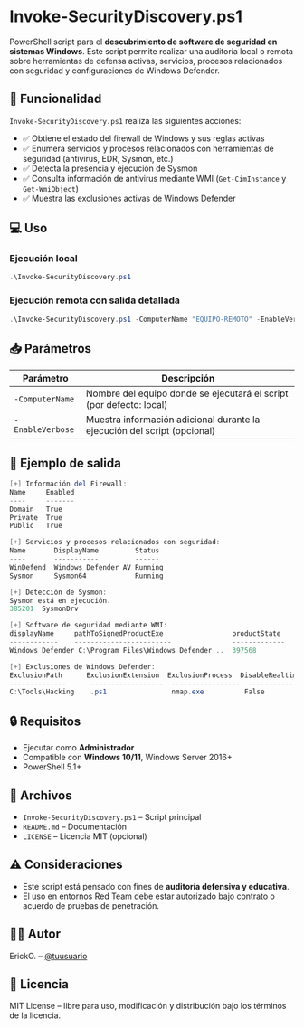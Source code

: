 # Invoke-SecurityDiscovery.ps1
PowerShell script para el **descubrimiento de software de seguridad en sistemas Windows**. Este script permite realizar una auditoría local o remota sobre herramientas de defensa activas, servicios, procesos relacionados con seguridad y configuraciones de Windows Defender.

## 🧰 Funcionalidad

`Invoke-SecurityDiscovery.ps1` realiza las siguientes acciones:

- ✅ Obtiene el estado del firewall de Windows y sus reglas activas
- ✅ Enumera servicios y procesos relacionados con herramientas de seguridad (antivirus, EDR, Sysmon, etc.)
- ✅ Detecta la presencia y ejecución de Sysmon
- ✅ Consulta información de antivirus mediante WMI (`Get-CimInstance` y `Get-WmiObject`)
- ✅ Muestra las exclusiones activas de Windows Defender

## 💻 Uso

### Ejecución local

```powershell
.\Invoke-SecurityDiscovery.ps1
````

### Ejecución remota con salida detallada

```powershell
.\Invoke-SecurityDiscovery.ps1 -ComputerName "EQUIPO-REMOTO" -EnableVerbose
```

## 📥 Parámetros

| Parámetro        | Descripción                                                              |
| ---------------- | ------------------------------------------------------------------------ |
| `-ComputerName`  | Nombre del equipo donde se ejecutará el script (por defecto: local)      |
| `-EnableVerbose` | Muestra información adicional durante la ejecución del script (opcional) |

## 📌 Ejemplo de salida

```powershell
[+] Información del Firewall:
Name     Enabled
----     -------
Domain   True
Private  True
Public   True

[+] Servicios y procesos relacionados con seguridad:
Name       DisplayName         Status
----       -----------         ------
WinDefend  Windows Defender AV Running
Sysmon     Sysmon64            Running

[+] Detección de Sysmon:
Sysmon está en ejecución.
385201  SysmonDrv

[+] Software de seguridad mediante WMI:
displayName     pathToSignedProductExe                 productState
------------    ------------------------               -------------
Windows Defender C:\Program Files\Windows Defender...  397568

[+] Exclusiones de Windows Defender:
ExclusionPath      ExclusionExtension  ExclusionProcess  DisableRealtimeMonitoring
--------------      ------------------  -----------------  -------------------------
C:\Tools\Hacking    .ps1                nmap.exe          False
```
## 🔒 Requisitos

* Ejecutar como **Administrador**
* Compatible con **Windows 10/11**, Windows Server 2016+
* PowerShell 5.1+

## 📂 Archivos

* `Invoke-SecurityDiscovery.ps1` – Script principal
* `README.md` – Documentación
* `LICENSE` – Licencia MIT (opcional)

## ⚠️ Consideraciones

* Este script está pensado con fines de **auditoría defensiva y educativa**.
* El uso en entornos Red Team debe estar autorizado bajo contrato o acuerdo de pruebas de penetración.

## 👨‍💻 Autor

ErickO. – [@tuusuario](https://github.com/NoTrustedx)

## 📄 Licencia

MIT License – libre para uso, modificación y distribución bajo los términos de la licencia.
